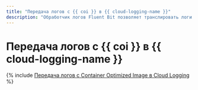 ```yaml
---
title: "Передача логов с {{ coi }} в {{ cloud-logging-name }}"
description: "Обработчик логов Fluent Bit позволяет транслировать логи с виртуальных машин, созданных из образов {{ coi }}, в сервис {{ cloud-logging-full-name }}. Для передачи логов используется модуль Fluent Bit plugin for {{ cloud-logging-full-name }}."
---
```


# Передача логов с {{ coi }} в {{ cloud-logging-name }}

{% include [Передача логов с Container Optimized Image в Cloud Logging](../../_tutorials/coi-fluent-bit-logging.md) %}